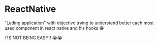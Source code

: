# ReactNative

"Lading application" with objective trying to understand better each most used component in react native and his hooks 😁

ITS NOT BEING EASY!! 😭😭
